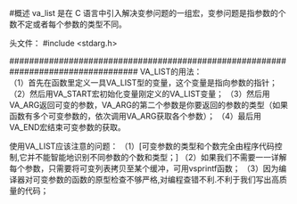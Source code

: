 #概述
va_list 是在 C 语言中引入解决变参问题的一组宏，变参问题是指参数的个数不定或者每个参数的类型不同。

头文件：
#include <stdarg.h>





##################################################################################
VA_LIST的用法：      
（1）首先在函数里定义一具VA_LIST型的变量，这个变量是指向参数的指针；
（2）然后用VA_START宏初始化变量刚定义的VA_LIST变量；
（3）然后用VA_ARG返回可变的参数，VA_ARG的第二个参数是你要返回的参数的类型（如果函数有多个可变参数的，依次调用VA_ARG获取各个参数）；
（4）最后用VA_END宏结束可变参数的获取。

使用VA_LIST应该注意的问题：
（1）[可变参数的类型和个数完全由程序代码控制,它并不能智能地识别不同参数的个数和类型；]
（2）如果我们不需要一一详解每个参数，只需要将可变列表拷贝至某个缓冲，可用vsprintf函数；
（3）因为编译器对可变参数的函数的原型检查不够严格,对编程查错不利.不利于我们写出高质量的代码；